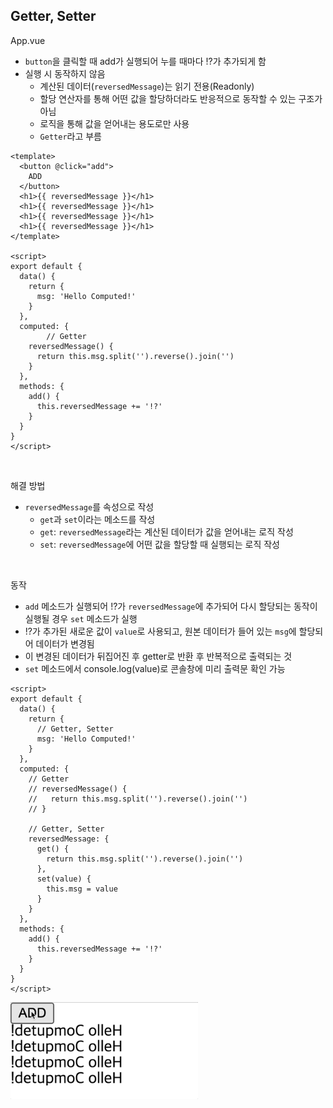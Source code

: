 ## Getter, Setter

App.vue

- `button`을 클릭할 때 add가 실행되어 누를 때마다 !?가 추가되게 함
- 실행 시 동작하지 않음
    - 계산된 데이터(`reversedMessage`)는 읽기 전용(Readonly)
    - 할당 연산자를 통해 어떤 값을 할당하더라도 반응적으로 동작할 수 있는 구조가 아님
    - 로직을 통해 값을 얻어내는 용도로만 사용
    - `Getter`라고 부름

```vue
<template>
  <button @click="add">
    ADD
  </button>
  <h1>{{ reversedMessage }}</h1>
  <h1>{{ reversedMessage }}</h1>
  <h1>{{ reversedMessage }}</h1>
  <h1>{{ reversedMessage }}</h1>
</template>

<script>
export default {
  data() {
    return {
      msg: 'Hello Computed!'
    }
  },
  computed: {
		// Getter
    reversedMessage() {
      return this.msg.split('').reverse().join('')
    }
  },
  methods: {
    add() {
      this.reversedMessage += '!?'
    }
  }
}
</script>
```

<br/>

해결 방법

- `reversedMessage`를 속성으로 작성
    - `get`과 `set`이라는 메소드를 작성
    - `get`: `reversedMessage`라는 계산된 데이터가 값을 얻어내는 로직 작성
    - `set`: `reversedMessage`에 어떤 값을 할당할 때 실행되는 로직 작성

<br/>

동작

- `add` 메소드가 실행되어 !?가 `reversedMessage`에 추가되어 다시 할당되는 동작이 실행될 경우 `set` 메소드가 실행
- !?가 추가된 새로운 값이 `value`로 사용되고, 원본 데이터가 들어 있는 `msg`에 할당되어 데이터가 변경됨
- 이 변경된 데이터가 뒤집어진 후 getter로 반환 후 반복적으로 출력되는 것
- `set` 메소드에서 console.log(value)로 콘솔창에 미리 출력문 확인 가능

```vue
<script>
export default {
  data() {
    return {
      // Getter, Setter
      msg: 'Hello Computed!'
    }
  },
  computed: {
    // Getter
    // reversedMessage() {
    //   return this.msg.split('').reverse().join('')
    // }

    // Getter, Setter
    reversedMessage: {
      get() {
        return this.msg.split('').reverse().join('')
      },
      set(value) {
        this.msg = value
      }
    }
  },
  methods: {
    add() {
      this.reversedMessage += '!?'
    }
  }
}
</script>
```

<img src="../images/2-16.gif" width="300px" />